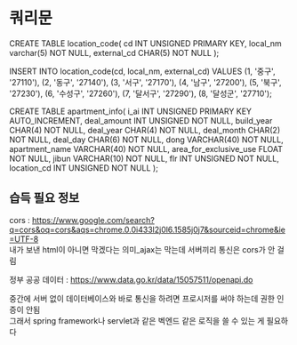 # 쿼리문

CREATE TABLE location_code(
	cd INT UNSIGNED PRIMARY KEY,
	local_nm varchar(5) NOT NULL,
	external_cd CHAR(5) NOT NULL
);

INSERT INTO location_code(cd, local_nm, external_cd)
VALUES
(1, '중구', '27110'),
(2, '동구', '27140'),
(3, '서구', '27170'),
(4, '남구', '27200'),
(5, '북구', '27230'),
(6, '수성구', '27260'),
(7, '달서구', '27290'),
(8, '달성군', '27710');

CREATE TABLE apartment_info(
	i_ai INT UNSIGNED PRIMARY KEY AUTO_INCREMENT,
	deal_amount INT UNSIGNED NOT NULL,
	build_year CHAR(4) NOT NULL,
	deal_year CHAR(4) NOT NULL,
	deal_month CHAR(2) NOT NULL,
	deal_day CHAR(6) NOT NULL,
	dong VARCHAR(40) NOT NULL,
	apartment_name VARCHAR(40) NOT NULL,
	area_for_exclusive_use FLOAT NOT NULL,
	jibun VARCHAR(10) NOT NULL,
	flr INT UNSIGNED NOT NULL,
	location_cd INT UNSIGNED NOT NULL
);
	
## 습득 필요 정보
cors : https://www.google.com/search?q=cors&oq=cors&aqs=chrome.0.0i433l2j0l6.1585j0j7&sourceid=chrome&ie=UTF-8 <br>
내가 보낸 html이 아니면 막겠다는 의미_ajax는 막는데 서버끼리 통신은 cors가 안 걸림 <br>

정부 공공 데이터 : https://www.data.go.kr/data/15057511/openapi.do <br>

중간에 서버 없이 데이터베이스와 바로 통신을 하려면 프로시저를 써야 하는데 권한 인증이 안됨 <br>
그래서 spring framework나 servlet과 같은 벡엔드 같은 로직을 쓸 수 있는 게 필요하다 <br>

